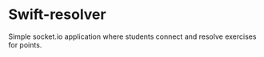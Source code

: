 # Swift-resolver
Simple socket.io application where students connect and resolve exercises for points.
